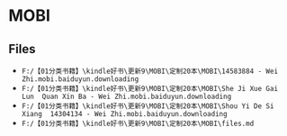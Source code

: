 # MOBI

## Files

- `F:/【01分类书籍】\kindle好书\更新9\MOBI\定制20本\MOBI\14583884 - Wei Zhi.mobi.baiduyun.downloading`
- `F:/【01分类书籍】\kindle好书\更新9\MOBI\定制20本\MOBI\She Ji Xue Gai Lun  Quan Xin Ba - Wei Zhi.mobi.baiduyun.downloading`
- `F:/【01分类书籍】\kindle好书\更新9\MOBI\定制20本\MOBI\Shou Yi De Si Xiang  14304134 - Wei Zhi.mobi.baiduyun.downloading`
- `F:/【01分类书籍】\kindle好书\更新9\MOBI\定制20本\MOBI\files.md`
